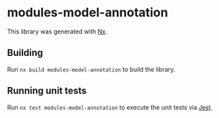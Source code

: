 # modules-model-annotation

This library was generated with [Nx](https://nx.dev).

## Building

Run `nx build modules-model-annotation` to build the library.

## Running unit tests

Run `nx test modules-model-annotation` to execute the unit tests via [Jest](https://jestjs.io).

